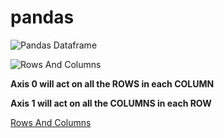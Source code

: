 # pandas

![Pandas Dataframe](https://cdn-images-1.medium.com/max/1600/1*ZSehcrMtBWN7_qCWq_HiSg.png)





![Rows And Columns](https://i.stack.imgur.com/FzimB.png)

**Axis 0 will act on all the ROWS in each COLUMN**

**Axis 1 will act on all the COLUMNS in each ROW**

[Rows And Columns](https://stackoverflow.com/questions/22149584/what-does-axis-in-pandas-mean)
